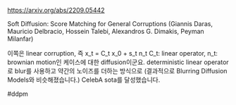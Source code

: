 https://arxiv.org/abs/2209.05442

Soft Diffusion: Score Matching for General Corruptions (Giannis Daras, Mauricio Delbracio, Hossein Talebi, Alexandros G. Dimakis, Peyman Milanfar)

이쪽은 linear corruption, 즉 
x_t = C_t x_0 + s_t n_t
C_t: linear operator, n_t: brownian motion인 케이스에 대한 diffusion이군요. deterministic linear operator로 blur를 사용하고 약간의 노이즈를 더하는 방식으로 (결과적으로 Blurring Diffusion Models와 비슷해졌습니다.) CelebA sota를 달성했습니다.

#ddpm 